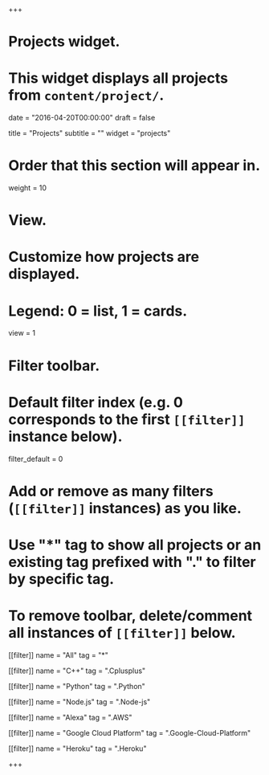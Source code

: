 +++
# Projects widget.
# This widget displays all projects from `content/project/`.

date = "2016-04-20T00:00:00"
draft = false

title = "Projects"
subtitle = ""
widget = "projects"

# Order that this section will appear in.
weight = 10

# View.
# Customize how projects are displayed.
# Legend: 0 = list, 1 = cards.
view = 1

# Filter toolbar.

# Default filter index (e.g. 0 corresponds to the first `[[filter]]` instance below).
filter_default = 0

# Add or remove as many filters (`[[filter]]` instances) as you like.
# Use "*" tag to show all projects or an existing tag prefixed with "." to filter by specific tag.
# To remove toolbar, delete/comment all instances of `[[filter]]` below.
[[filter]]
  name = "All"
  tag = "*"

[[filter]]
  name = "C++"
  tag = ".Cplusplus"

[[filter]]
  name = "Python"
  tag = ".Python"

[[filter]]
  name = "Node.js"
  tag = ".Node-js"

[[filter]]
  name = "Alexa"
  tag = ".AWS"

[[filter]]
  name = "Google Cloud Platform"
  tag = ".Google-Cloud-Platform"

[[filter]]
  name = "Heroku"
  tag = ".Heroku"

+++
